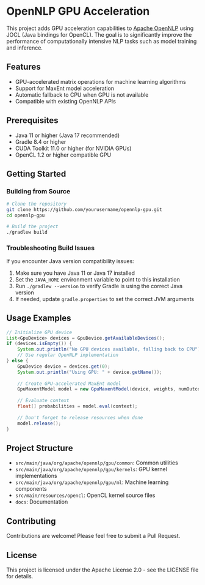 # OpenNLP GPU Acceleration

This project adds GPU acceleration capabilities to [Apache OpenNLP](https://github.com/apache/opennlp) using JOCL (Java bindings for OpenCL). The goal is to significantly improve the performance of computationally intensive NLP tasks such as model training and inference.

## Features

- GPU-accelerated matrix operations for machine learning algorithms
- Support for MaxEnt model acceleration
- Automatic fallback to CPU when GPU is not available
- Compatible with existing OpenNLP APIs

## Prerequisites

- Java 11 or higher (Java 17 recommended)
- Gradle 8.4 or higher 
- CUDA Toolkit 11.0 or higher (for NVIDIA GPUs)
- OpenCL 1.2 or higher compatible GPU

## Getting Started

### Building from Source

```bash
# Clone the repository
git clone https://github.com/yourusername/opennlp-gpu.git
cd opennlp-gpu

# Build the project
./gradlew build
```

### Troubleshooting Build Issues

If you encounter Java version compatibility issues:

1. Make sure you have Java 11 or Java 17 installed
2. Set the `JAVA_HOME` environment variable to point to this installation
3. Run `./gradlew --version` to verify Gradle is using the correct Java version
4. If needed, update `gradle.properties` to set the correct JVM arguments

## Usage Examples

```java
// Initialize GPU device
List<GpuDevice> devices = GpuDevice.getAvailableDevices();
if (devices.isEmpty()) {
    System.out.println("No GPU devices available, falling back to CPU");
    // Use regular OpenNLP implementation
} else {
    GpuDevice device = devices.get(0);
    System.out.println("Using GPU: " + device.getName());
    
    // Create GPU-accelerated MaxEnt model
    GpuMaxentModel model = new GpuMaxentModel(device, weights, numOutcomes, numFeatures);
    
    // Evaluate context
    float[] probabilities = model.eval(context);
    
    // Don't forget to release resources when done
    model.release();
}
```

## Project Structure

- `src/main/java/org/apache/opennlp/gpu/common`: Common utilities
- `src/main/java/org/apache/opennlp/gpu/kernels`: GPU kernel implementations
- `src/main/java/org/apache/opennlp/gpu/ml`: Machine learning components
- `src/main/resources/opencl`: OpenCL kernel source files
- `docs`: Documentation

## Contributing

Contributions are welcome! Please feel free to submit a Pull Request.

## License

This project is licensed under the Apache License 2.0 - see the LICENSE file for details.
